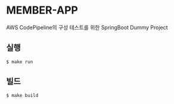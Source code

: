 # MEMBER-APP 
AWS CodePipeline의 구성 테스트를 위한 SpringBoot Dummy Project 

## 실행 
```
$ make run 
```

## 빌드 
```shell
$ make build 
```

